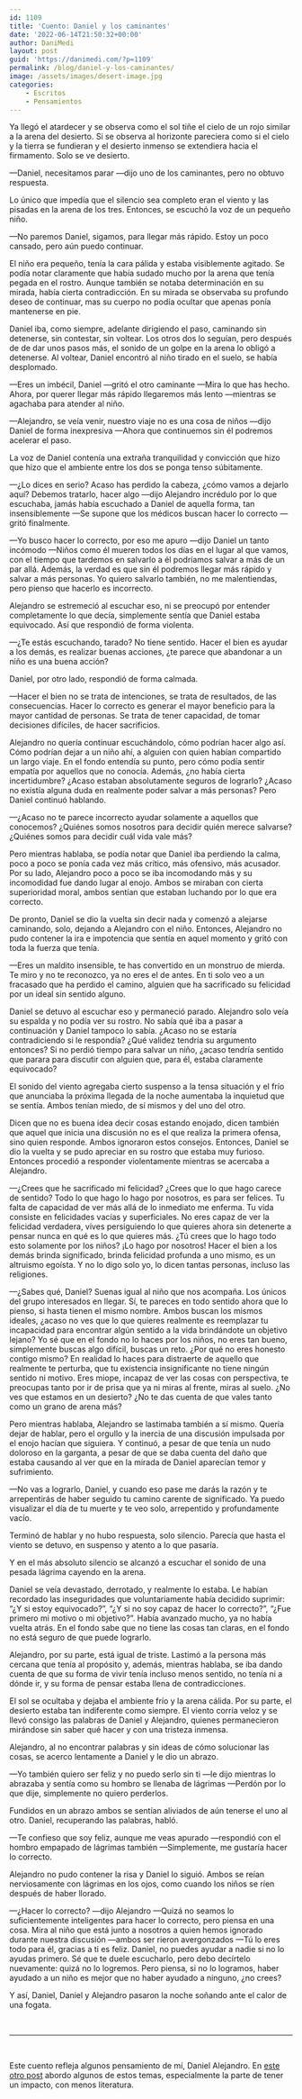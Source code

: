 ```yaml
---
id: 1109
title: 'Cuento: Daniel y los caminantes'
date: '2022-06-14T21:50:32+00:00'
author: DaniMedi
layout: post
guid: 'https://danimedi.com/?p=1109'
permalink: /blog/daniel-y-los-caminantes/
image: /assets/images/desert-image.jpg
categories:
    - Escritos
    - Pensamientos
---
```


Ya llegó el atardecer y se observa como el sol tiñe el cielo de un rojo similar a la arena del desierto. Si se observa al horizonte pareciera como si el cielo y la tierra se fundieran y el desierto inmenso se extendiera hacia el firmamento. Solo se ve desierto.

—Daniel, necesitamos parar —dijo uno de los caminantes, pero no obtuvo respuesta.

Lo único que impedía que el silencio sea completo eran el viento y las pisadas en la arena de los tres. Entonces, se escuchó la voz de un pequeño niño.

—No paremos Daniel, sigamos, para llegar más rápido. Estoy un poco cansado, pero aún puedo continuar.

El niño era pequeño, tenía la cara pálida y estaba visiblemente agitado. Se podía notar claramente que había sudado mucho por la arena que tenía pegada en el rostro. Aunque también se notaba determinación en su mirada, había cierta contradicción. En su mirada se observaba su profundo deseo de continuar, mas su cuerpo no podía ocultar que apenas ponía mantenerse en pie.

Daniel iba, como siempre, adelante dirigiendo el paso, caminando sin detenerse, sin contestar, sin voltear. Los otros dos lo seguían, pero después de de dar unos pasos más, el sonido de un golpe en la arena lo obligó a detenerse. Al voltear, Daniel encontró al niño tirado en el suelo, se había desplomado.

—Eres un imbécil, Daniel —gritó el otro caminante —Mira lo que has hecho. Ahora, por querer llegar más rápido llegaremos más lento —mientras se agachaba para atender al niño.

—Alejandro, se veía venir, nuestro viaje no es una cosa de niños —dijo Daniel de forma inexpresiva —Ahora que continuemos sin él podremos acelerar el paso.

La voz de Daniel contenía una extraña tranquilidad y convicción que hizo que hizo que el ambiente entre los dos se ponga tenso súbitamente.

—¿Lo dices en serio? Acaso has perdido la cabeza, ¿cómo vamos a dejarlo aquí? Debemos tratarlo, hacer algo —dijo Alejandro incrédulo por lo que escuchaba, jamás había escuchado a Daniel de aquella forma, tan insensiblemente —Se supone que los médicos buscan hacer lo correcto —gritó finalmente.

—Yo busco hacer lo correcto, por eso me apuro —dijo Daniel un tanto incómodo —Niños como él mueren todos los días en el lugar al que vamos, con el tiempo que tardemos en salvarlo a él podríamos salvar a más de un par allá. Además, la verdad es que sin él podremos llegar más rápido y salvar a más personas. Yo quiero salvarlo también, no me malentiendas, pero pienso que hacerlo es incorrecto.

Alejandro se estremeció al escuchar eso, ni se preocupó por entender completamente lo que decía, simplemente sentía que Daniel estaba equivocado. Así que respondió de forma violenta.

—¿Te estás escuchando, tarado? No tiene sentido. Hacer el bien es ayudar a los demás, es realizar buenas acciones, ¿te parece que abandonar a un niño es una buena acción?

Daniel, por otro lado, respondió de forma calmada.

—Hacer el bien no se trata de intenciones, se trata de resultados, de las consecuencias. Hacer lo correcto es generar el mayor beneficio para la mayor cantidad de personas. Se trata de tener capacidad, de tomar decisiones difíciles, de hacer sacrificios.

Alejandro no quería continuar escuchándolo, cómo podrían hacer algo así. Cómo podrían dejar a un niño ahí, a alguien con quien habían compartido un largo viaje. En el fondo entendía su punto, pero cómo podía sentir empatía por aquellos que no conocía. Además, ¿no había cierta incertidumbre? ¿Acaso estaban absolutamente seguros de lograrlo? ¿Acaso no existía alguna duda en realmente poder salvar a más personas? Pero Daniel continuó hablando.

—¿Acaso no te parece incorrecto ayudar solamente a aquellos que conocemos? ¿Quiénes somos nosotros para decidir quién merece salvarse? ¿Quiénes somos para decidir cuál vida vale más?

Pero mientras hablaba, se podía notar que Daniel iba perdiendo la calma, poco a poco se ponía cada vez más crítico, más ofensivo, más acusador. Por su lado, Alejandro poco a poco se iba incomodando más y su incomodidad fue dando lugar al enojo. Ambos se miraban con cierta superioridad moral, ambos sentían que estaban luchando por lo que era correcto.

De pronto, Daniel se dio la vuelta sin decir nada y comenzó a alejarse caminando, solo, dejando a Alejandro con el niño. Entonces, Alejandro no pudo contener la ira e impotencia que sentía en aquel momento y gritó con toda la fuerza que tenía.

—Eres un maldito insensible, te has convertido en un monstruo de mierda. Te miro y no te reconozco, ya no eres el de antes. En ti solo veo a un fracasado que ha perdido el camino, alguien que ha sacrificado su felicidad por un ideal sin sentido alguno.

Daniel se detuvo al escuchar eso y permaneció parado. Alejandro solo veía su espalda y no podía ver su rostro. No sabía qué iba a pasar a continuación y Daniel tampoco lo sabía. ¿Acaso no se estaría contradiciendo si le respondía? ¿Qué validez tendría su argumento entonces? Si no perdió tiempo para salvar un niño, ¿acaso tendría sentido que parara para discutir con alguien que, para él, estaba claramente equivocado?

El sonido del viento agregaba cierto suspenso a la tensa situación y el frío que anunciaba la próxima llegada de la noche aumentaba la inquietud que se sentía. Ambos tenían miedo, de sí mismos y del uno del otro.

Dicen que no es buena idea decir cosas estando enojado, dicen también que aquel que inicia una discusión no es el que realiza la primera ofensa, sino quien responde. Ambos ignoraron estos consejos. Entonces, Daniel se dio la vuelta y se pudo apreciar en su rostro que estaba muy furioso. Entonces procedió a responder violentamente mientras se acercaba a Alejandro.

—¿Crees que he sacrificado mi felicidad? ¿Crees que lo que hago carece de sentido? Todo lo que hago lo hago por nosotros, es para ser felices. Tu falta de capacidad de ver más allá de lo inmediato me enferma. Tu vida consiste en felicidades vacías y superficiales. No eres capaz de ver la felicidad verdadera, vives persiguiendo lo que quieres ahora sin detenerte a pensar nunca en qué es lo que quieres más. ¿Tú crees que lo hago todo esto solamente por los niños? ¡Lo hago por nosotros! Hacer el bien a los demás brinda significado, brinda felicidad profunda a uno mismo, es un altruismo egoísta. Y no lo digo solo yo, lo dicen tantas personas, incluso las religiones.

—¿Sabes qué, Daniel? Suenas igual al niño que nos acompaña. Los únicos del grupo interesados en llegar. Sí, te pareces en todo sentido ahora que lo pienso, si hasta tienen el mismo nombre. Ambos buscan los mismos ideales, ¿acaso no ves que lo que quieres realmente es reemplazar tu incapacidad para encontrar algún sentido a la vida brindándote un objetivo lejano? Yo sé que en el fondo no lo haces por los niños, no eres tan bueno, simplemente buscas algo difícil, buscas un reto. ¿Por qué no eres honesto contigo mismo? En realidad lo haces para distraerte de aquello que realmente te perturba, que tu existencia insignificante no tiene ningún sentido ni motivo. Eres miope, incapaz de ver las cosas con perspectiva, te preocupas tanto por ir de prisa que ya ni miras al frente, miras al suelo. ¿No ves que estamos en un desierto? ¿No te das cuenta de que vales tanto como un grano de arena más?

Pero mientras hablaba, Alejandro se lastimaba también a sí mismo. Quería dejar de hablar, pero el orgullo y la inercia de una discusión impulsada por el enojo hacían que siguiera. Y continuó, a pesar de que tenía un nudo doloroso en la garganta, a pesar de que se daba cuenta del daño que estaba causando al ver que en la mirada de Daniel aparecían temor y sufrimiento.

—No vas a lograrlo, Daniel, y cuando eso pase me darás la razón y te arrepentirás de haber seguido tu camino carente de significado. Ya puedo visualizar el día de tu muerte y te veo solo, arrepentido y profundamente vacío.

Terminó de hablar y no hubo respuesta, solo silencio. Parecía que hasta el viento se detuvo, en suspenso y atento a lo que pasaría.

Y en el más absoluto silencio se alcanzó a escuchar el sonido de una pesada lágrima cayendo en la arena.

Daniel se veía devastado, derrotado, y realmente lo estaba. Le habían recordado las inseguridades que voluntariamente había decidido suprimir: “¿Y si estoy equivocado?”, “¿Y si no soy capaz de hacer lo correcto?”, “¿Fue primero mi motivo o mi objetivo?”. Había avanzado mucho, ya no había vuelta atrás. En el fondo sabe que no tiene las cosas tan claras, en el fondo no está seguro de que puede lograrlo.

Alejandro, por su parte, está igual de triste. Lastimó a la persona más cercana que tenía al propósito y, además, mientras hablaba, se iba dando cuenta de que su forma de vivir tenía incluso menos sentido, no tenía ni a dónde ir, y su forma de pensar estaba llena de contradicciones.

El sol se ocultaba y dejaba el ambiente frío y la arena cálida. Por su parte, el desierto estaba tan indiferente como siempre. El viento corría veloz y se llevó consigo las palabras de Daniel y Alejandro, quienes permanecieron mirándose sin saber qué hacer y con una tristeza inmensa.

Alejandro, al no encontrar palabras y sin ideas de cómo solucionar las cosas, se acerco lentamente a Daniel y le dio un abrazo.

—Yo también quiero ser feliz y no puedo serlo sin ti —le dijo mientras lo abrazaba y sentía como su hombro se llenaba de lágrimas —Perdón por lo que dije, simplemente no quiero perderlos.

Fundidos en un abrazo ambos se sentían aliviados de aún tenerse el uno al otro. Daniel, recuperando las palabras, habló.

—Te confieso que soy feliz, aunque me veas apurado —respondió con el hombro empapado de lágrimas también —Simplemente, me gustaría hacer lo correcto.

Alejandro no pudo contener la risa y Daniel lo siguió. Ambos se reían nerviosamente con lágrimas en los ojos, como cuando los niños se ríen después de haber llorado.

—¿Hacer lo correcto? —dijo Alejandro —Quizá no seamos lo suficientemente inteligentes para hacer lo correcto, pero piensa en una cosa. Mira al niño que está junto a nosotros a quien hemos ignorado durante nuestra discusión —ambos ser rieron avergonzados —Tú lo eres todo para él, gracias a ti es feliz. Daniel, no puedes ayudar a nadie si no lo ayudas primero. Sé que te duele escucharlo, pero debo decírtelo nuevamente: quizá no lo logremos. Pero piensa, si no lo logramos, haber ayudado a un niño es mejor que no haber ayudado a ninguno, ¿no crees?

Y así, Daniel, Daniel y Alejandro pasaron la noche soñando ante el calor de una fogata.

<br>

----

<br>

Este cuento refleja algunos pensamiento de mí, Daniel Alejandro. En [este otro post](https://danimedi.com/blog/que-quiero-hacer-con-mi-vida/) abordo algunos de estos temas, especialmente la parte de tener un impacto, con menos literatura.
